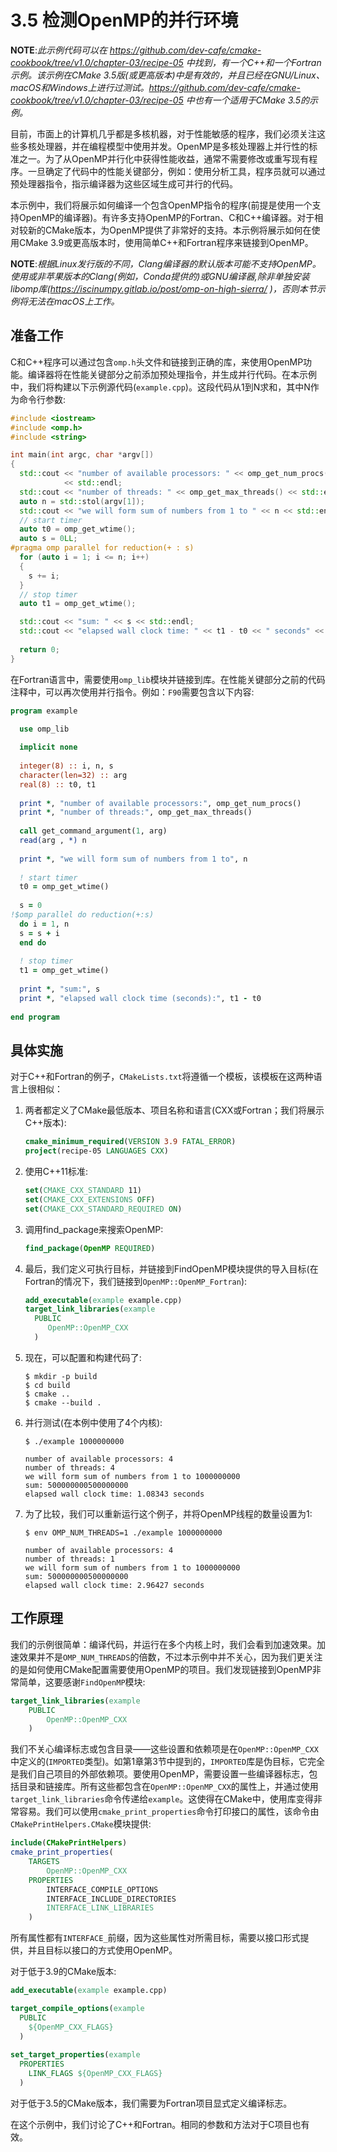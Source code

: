 # 3.5 检测OpenMP的并行环境

**NOTE**:*此示例代码可以在 https://github.com/dev-cafe/cmake-cookbook/tree/v1.0/chapter-03/recipe-05 中找到，有一个C++和一个Fortran示例。该示例在CMake 3.5版(或更高版本)中是有效的，并且已经在GNU/Linux、macOS和Windows上进行过测试。https://github.com/dev-cafe/cmake-cookbook/tree/v1.0/chapter-03/recipe-05 中也有一个适用于CMake 3.5的示例。*

目前，市面上的计算机几乎都是多核机器，对于性能敏感的程序，我们必须关注这些多核处理器，并在编程模型中使用并发。OpenMP是多核处理器上并行性的标准之一。为了从OpenMP并行化中获得性能收益，通常不需要修改或重写现有程序。一旦确定了代码中的性能关键部分，例如：使用分析工具，程序员就可以通过预处理器指令，指示编译器为这些区域生成可并行的代码。

本示例中，我们将展示如何编译一个包含OpenMP指令的程序(前提是使用一个支持OpenMP的编译器)。有许多支持OpenMP的Fortran、C和C++编译器。对于相对较新的CMake版本，为OpenMP提供了非常好的支持。本示例将展示如何在使用CMake 3.9或更高版本时，使用简单C++和Fortran程序来链接到OpenMP。

**NOTE**:*根据Linux发行版的不同，Clang编译器的默认版本可能不支持OpenMP。使用或非苹果版本的Clang(例如，Conda提供的)或GNU编译器,除非单独安装libomp库(https://iscinumpy.gitlab.io/post/omp-on-high-sierra/ )，否则本节示例将无法在macOS上工作。*

## 准备工作

C和C++程序可以通过包含`omp.h`头文件和链接到正确的库，来使用OpenMP功能。编译器将在性能关键部分之前添加预处理指令，并生成并行代码。在本示例中，我们将构建以下示例源代码(`example.cpp`)。这段代码从1到N求和，其中N作为命令行参数:

```c++
#include <iostream>
#include <omp.h>
#include <string>

int main(int argc, char *argv[])
{
  std::cout << "number of available processors: " << omp_get_num_procs()
            << std::endl;
  std::cout << "number of threads: " << omp_get_max_threads() << std::endl;
  auto n = std::stol(argv[1]);
  std::cout << "we will form sum of numbers from 1 to " << n << std::endl;
  // start timer
  auto t0 = omp_get_wtime();
  auto s = 0LL;
#pragma omp parallel for reduction(+ : s)
  for (auto i = 1; i <= n; i++)
  {
    s += i;
  }
  // stop timer
  auto t1 = omp_get_wtime();

  std::cout << "sum: " << s << std::endl;
  std::cout << "elapsed wall clock time: " << t1 - t0 << " seconds" << std::endl;
  
  return 0;
}
```

在Fortran语言中，需要使用`omp_lib`模块并链接到库。在性能关键部分之前的代码注释中，可以再次使用并行指令。例如：`F90`需要包含以下内容:

```fortran
program example

  use omp_lib
  
  implicit none
  
  integer(8) :: i, n, s
  character(len=32) :: arg
  real(8) :: t0, t1
  
  print *, "number of available processors:", omp_get_num_procs()
  print *, "number of threads:", omp_get_max_threads()
  
  call get_command_argument(1, arg)
  read(arg , *) n
  
  print *, "we will form sum of numbers from 1 to", n
  
  ! start timer
  t0 = omp_get_wtime()
  
  s = 0
!$omp parallel do reduction(+:s)
  do i = 1, n
  s = s + i
  end do
  
  ! stop timer
  t1 = omp_get_wtime()
  
  print *, "sum:", s
  print *, "elapsed wall clock time (seconds):", t1 - t0
  
end program
```

## 具体实施

对于C++和Fortran的例子，`CMakeLists.txt`将遵循一个模板，该模板在这两种语言上很相似：

1. 两者都定义了CMake最低版本、项目名称和语言(CXX或Fortran；我们将展示C++版本):

   ```cmake
   cmake_minimum_required(VERSION 3.9 FATAL_ERROR)
   project(recipe-05 LANGUAGES CXX)
   ```

2. 使用C++11标准:

   ```cmake
   set(CMAKE_CXX_STANDARD 11)
   set(CMAKE_CXX_EXTENSIONS OFF)
   set(CMAKE_CXX_STANDARD_REQUIRED ON)
   ```

3. 调用find_package来搜索OpenMP:

   ```cmake
   find_package(OpenMP REQUIRED)
   ```

4. 最后，我们定义可执行目标，并链接到FindOpenMP模块提供的导入目标(在Fortran的情况下，我们链接到`OpenMP::OpenMP_Fortran`):

   ```cmake
   add_executable(example example.cpp)
   target_link_libraries(example
     PUBLIC
     	OpenMP::OpenMP_CXX
     )
   ```

5. 现在，可以配置和构建代码了:

   ```shell
   $ mkdir -p build
   $ cd build
   $ cmake ..
   $ cmake --build .
   ```

6. 并行测试(在本例中使用了4个内核):

   ```shell
   $ ./example 1000000000
   
   number of available processors: 4
   number of threads: 4
   we will form sum of numbers from 1 to 1000000000
   sum: 500000000500000000
   elapsed wall clock time: 1.08343 seconds
   ```

7. 为了比较，我们可以重新运行这个例子，并将OpenMP线程的数量设置为1:

   ```shell
   $ env OMP_NUM_THREADS=1 ./example 1000000000
   
   number of available processors: 4
   number of threads: 1
   we will form sum of numbers from 1 to 1000000000
   sum: 500000000500000000
   elapsed wall clock time: 2.96427 seconds
   ```

## 工作原理

我们的示例很简单：编译代码，并运行在多个内核上时，我们会看到加速效果。加速效果并不是`OMP_NUM_THREADS`的倍数，不过本示例中并不关心，因为我们更关注的是如何使用CMake配置需要使用OpenMP的项目。我们发现链接到OpenMP非常简单，这要感谢`FindOpenMP`模块:

```cmake
target_link_libraries(example
	PUBLIC
		OpenMP::OpenMP_CXX
	)
```

我们不关心编译标志或包含目录——这些设置和依赖项是在`OpenMP::OpenMP_CXX`中定义的(`IMPORTED`类型)。如第1章第3节中提到的，`IMPORTED`库是伪目标，它完全是我们自己项目的外部依赖项。要使用OpenMP，需要设置一些编译器标志，包括目录和链接库。所有这些都包含在`OpenMP::OpenMP_CXX`的属性上，并通过使用`target_link_libraries`命令传递给`example`。这使得在CMake中，使用库变得非常容易。我们可以使用`cmake_print_properties`命令打印接口的属性，该命令由`CMakePrintHelpers.CMake`模块提供:

```cmake
include(CMakePrintHelpers)
cmake_print_properties(
	TARGETS
		OpenMP::OpenMP_CXX
	PROPERTIES
		INTERFACE_COMPILE_OPTIONS
		INTERFACE_INCLUDE_DIRECTORIES
		INTERFACE_LINK_LIBRARIES
	)
```

所有属性都有`INTERFACE_`前缀，因为这些属性对所需目标，需要以接口形式提供，并且目标以接口的方式使用OpenMP。

对于低于3.9的CMake版本:

```cmake
add_executable(example example.cpp)

target_compile_options(example
  PUBLIC
  	${OpenMP_CXX_FLAGS}
  )
  
set_target_properties(example
  PROPERTIES
  	LINK_FLAGS ${OpenMP_CXX_FLAGS}
  )
```

对于低于3.5的CMake版本，我们需要为Fortran项目显式定义编译标志。

在这个示例中，我们讨论了C++和Fortran。相同的参数和方法对于C项目也有效。